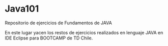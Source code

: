 # Java101
Repositorio de ejercicios de Fundamentos de JAVA

En este lugar yacen los restos de ejercicios realizados en lenguaje JAVA en IDE Eclipse para BOOTCAMP de TD Chile.
